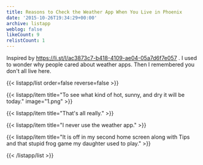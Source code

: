 ```yaml
---
title: Reasons to Check the Weather App When You Live in Phoenix
date: '2015-10-26T19:34:29+00:00'
archive: listapp
weblog: false
likeCount: 9
relistCount: 1
---
```


Inspired by https://li.st/l/ac3873c7-b418-4109-ae04-05a7d6f7e057 . I used to wonder why people cared about weather apps. Then I remembered you don't all live here.

<!--more-->

{{< listapp/list order=false reverse=false >}}

   {{< listapp/item title="To see what kind of hot, sunny, and dry it will be today."
      image="1.png" >}}

   {{< listapp/item title="That's all really." >}}

   {{< listapp/item title="I never use the weather app." >}}

   {{< listapp/item title="It is off in my second home screen along with Tips and that stupid frog game my daughter used to play." >}}

{{< /listapp/list >}}
